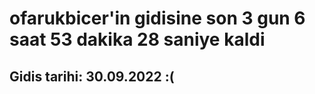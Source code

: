 # ofarukbicer'in gidisine son 3 gun 6 saat 53 dakika 28 saniye kaldi

## Gidis tarihi: 30.09.2022 :(